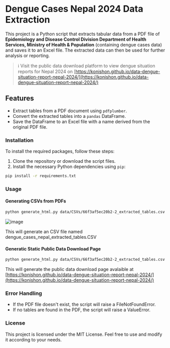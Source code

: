 # Dengue Cases Nepal 2024 Data Extraction 

This project is a Python script that extracts tabular data from a PDF file of **Epidemiology and Disease Control Division Department of Health Services, Ministry of Health & Population** (containing dengue cases data) and saves it to an Excel file. The extracted data can then be used for further analysis or reporting.

> ℹ️ Visit the public data download platform to view dengue situation reports for Nepal 2024 on [https://konishon.github.io/data-dengue-situation-report-nepal-2024/](https://konishon.github.io/data-dengue-situation-report-nepal-2024/)


## Features

- Extract tables from a PDF document using `pdfplumber`.
- Convert the extracted tables into a `pandas` DataFrame.
- Save the DataFrame to an Excel file with a name derived from the original PDF file.


### Installation

To install the required packages, follow these steps:

1. Clone the repository or download the script files.
2. Install the necessary Python dependencies using `pip`:

```bash
pip install -r requirements.txt
```

### Usage 
#### Generating CSVs from PDFs
```bash
python generate_html.py data/CSVs/66f3af5ec20b2-2_extracted_tables.csv
```
![image](https://github.com/user-attachments/assets/59c1c126-326b-4fbd-94c3-5034bc369977)

This will generate an CSV file named dengue_cases_nepal_extracted_tables.CSV

#### Generatic Static Public Data Download Page
```bash
python generate_html.py data/CSVs/66f3af5ec20b2-2_extracted_tables.csv
```
This will generate the public data download page avalaible at [https://konishon.github.io/data-dengue-situation-report-nepal-2024/](https://konishon.github.io/data-dengue-situation-report-nepal-2024/)

### Error Handling

- If the PDF file doesn't exist, the script will raise a FileNotFoundError.
- If no tables are found in the PDF, the script will raise a ValueError.

### License 
This project is licensed under the MIT License. Feel free to use and modify it according to your needs.

